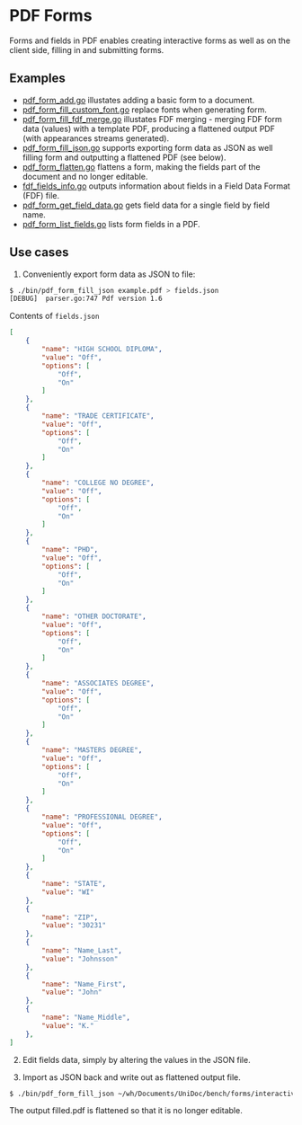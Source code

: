 # PDF Forms

Forms and fields in PDF enables creating interactive forms as well as on the client side, filling in and submitting
forms.

## Examples

- [pdf_form_add.go](pdf_form_add.go) illustates adding a basic form to a document.
- [pdf_form_fill_custom_font.go](pdf_form_fill_custom_font.go) replace fonts when generating form.
- [pdf_form_fill_fdf_merge.go](pdf_form_fill_fdf_merge.go) illustates FDF merging - merging FDF form data (values) with a template PDF, producing a flattened output PDF (with appearances streams generated).
- [pdf_form_fill_json.go](pdf_form_fill_json.go) supports exporting form data as JSON as well filling form and outputting a flattened PDF (see below).
- [pdf_form_flatten.go](pdf_form_flatten.go) flattens a form, making the fields part of the document and no longer editable.
- [fdf_fields_info.go](fdf_fields_info.go) outputs information about fields in a Field Data Format (FDF) file.
- [pdf_form_get_field_data.go](pdf_form_get_field_data.go) gets field data for a single field by field name.
- [pdf_form_list_fields.go](pdf_form_list_fields.go) lists form fields in a PDF.

## Use cases

1. Conveniently export form data as JSON to file:
```bash
$ ./bin/pdf_form_fill_json example.pdf > fields.json
[DEBUG]  parser.go:747 Pdf version 1.6
```
Contents of `fields.json`
```json
[
    {
        "name": "HIGH SCHOOL DIPLOMA",
        "value": "Off",
        "options": [
            "Off",
            "On"
        ]
    },
    {
        "name": "TRADE CERTIFICATE",
        "value": "Off",
        "options": [
            "Off",
            "On"
        ]
    },
    {
        "name": "COLLEGE NO DEGREE",
        "value": "Off",
        "options": [
            "Off",
            "On"
        ]
    },
    {
        "name": "PHD",
        "value": "Off",
        "options": [
            "Off",
            "On"
        ]
    },
    {
        "name": "OTHER DOCTORATE",
        "value": "Off",
        "options": [
            "Off",
            "On"
        ]
    },
    {
        "name": "ASSOCIATES DEGREE",
        "value": "Off",
        "options": [
            "Off",
            "On"
        ]
    },
    {
        "name": "MASTERS DEGREE",
        "value": "Off",
        "options": [
            "Off",
            "On"
        ]
    },
    {
        "name": "PROFESSIONAL DEGREE",
        "value": "Off",
        "options": [
            "Off",
            "On"
        ]
    },
    {
        "name": "STATE",
        "value": "WI"
    },
    {
        "name": "ZIP",
        "value": "30231"
    },
    {
        "name": "Name_Last",
        "value": "Johnsson"
    },
    {
        "name": "Name_First",
        "value": "John"
    },
    {
        "name": "Name_Middle",
        "value": "K."
    },
]
```

2. Edit fields data, simply by altering the values in the JSON file.


3. Import as JSON back and write out as flattened output file.

```bash
$ ./bin/pdf_form_fill_json ~/wh/Documents/UniDoc/bench/forms/interactiveform_filled.pdf fdata.json filled.pdf
```

The output filled.pdf is flattened so that it is no longer editable.


